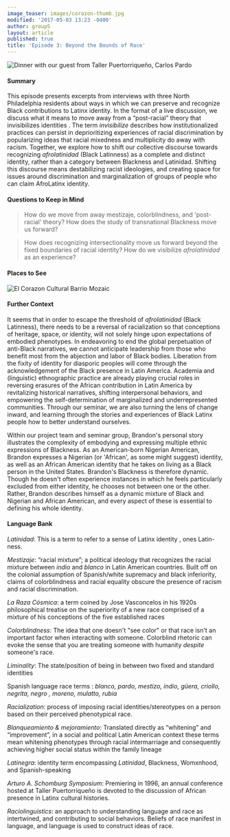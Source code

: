 ```yaml
---
image_teaser: images/corazon-thumb.jpg
modified: '2017-05-03 13:23 -0400'
author: group5
layout: article
published: true
title: 'Episode 3: Beyond the Bounds of Race'
---
```

![Dinner with our guest from Taller Puertorriqueño, Carlos Pardo]({{site.eurl}}/images/restaurant.jpg)

#### Summary

This episode presents excerpts from interviews with three North Philadelphia residents about ways in which we can preserve and recognize Black contributions to Latinx identity. In the format of a live discussion, we discuss what it means to move away from a “post-racial” theory that <span class="soundcite" data-url="{{ site.audio }}Rafael.mp3" data-start="1681000" data-end="1730000" data-plays="1"> invisibilizes identities </span>. The term *invisibilize* describes how institutionalized practices can persist in deprioritizing experiences of racial discrimination by popularizing ideas that racial mixedness and multiplicity do away with racism. Together, we explore how to shift our collective discourse towards recognizing *afrolatinidad* (Black Latinness) as a complete and distinct identity, rather than a category between Blackness and Latinidad. <span class="soundcite" data-url="{{ site.audio }}Rafael.mp3" data-start="1490000" data-end="1510000" data-plays="1">  Shifting </span> this discourse means destabilizing racist ideologies, and creating space for issues around discrimination and marginalization of groups of people who can claim AfroLatinx identity.

#### Questions to Keep in Mind

> How do we move from away mestizaje, colorblindness, and 'post-racial' theory? How does the study of transnational Blackness move us forward?

> How does recognizing intersectionality move us forward beyond the fixed boundaries of racial identity? How do we visibilize _afrolatinidad_ as an experience? 

#### Places to See

![El Corazon Cultural Barrio Mozaic]({{site.url}}/images/20170213_160049.jpg)

#### Further Context

It seems that in order to escape the threshold of *afrolatinidad* (Black Latinness), there needs to be a reversal of racialization so that conceptions of heritage, space, or identity, will not solely hinge upon expectations of embodied phenotypes. In endeavoring to end the global perpetuation of anti-Black narratives, we cannot anticipate leadership from those who benefit most from the abjection and labor of Black bodies. Liberation from the fixity of identity for diasporic peoples will come through the acknowledgement of the Black presence in Latin America. Academia and (linguistic) ethnographic practice are already playing crucial roles in reversing erasures of the African contribution in Latin America by revitalizing historical narratives, shifting interpersonal behaviors, and empowering the self-determination of marginalized and underrepresented communities. Through our seminar, we are also turning the lens of change inward, and learning through the stories and experiences of Black Latinx people how to better understand ourselves.

Within our project team and seminar group, Brandon's personal story illustrates the complexity of embodying and expressing multiple ethnic expressions of Blackness. As an American-born Nigerian American, Brandon expresses a Nigerian (or 'African', as some might suggest) identity, as well as an African American identity that he takes on living as a Black person in the United States. <span class="soundcite" data-url="{{ site.audio }}Evelyne.mp3" data-start="529000" data-end="550000" data-plays="1"> Brandon's Blackness is therefore dynamic.</span> Though he doesn't often experience instances in which he feels particularly excluded from either identity, he chooses not between one or the other. Rather, Brandon describes himself as a dynamic mixture of Black and Nigerian and African American, and every aspect of these is essential to defining his whole identity.

#### Language Bank

*Latinidad*: This is a term to refer to a sense of <span class="soundcite" data-url="{{ site.audio }}RosaRivera.mp3" data-start="70000" data-end="84000" data-plays="1"> Latinx identity </span>, ones Latin-ness.

*Mestizaje*: “racial mixture”; a political ideology that recognizes the racial mixture between *indio* and *blanco* in Latin American countries. Built off on the colonial assumption of Spanish/white supremacy and black inferiority, claims of colorblindness and racial equality obscure the presence of racism and racial discrimination. 

*La Raza Cósmica*: a term coined by Jose Vasconcelos in his 1920s philosophical treatise on the superiority of a new race comprised of a mixture of his conceptions of the five established races

*Colorblindness*: The idea that one doesn't "see color" or that race isn't an important factor when interacting with someone. Colorblind rhetoric can evoke the sense that you are treating someone with humanity *despite* someone's race.

*Liminality*: The state/position of being in between two fixed and standard identities

<span class="soundcite" data-url="{{ site.audio }}Rosalyn.mp3" data-start="1134000" data-end="1154000" data-plays="1"> Spanish language race terms </span>: *blanco, pardo, mestizo, indio, güera, criollo, negrita,* <span class="soundcite" data-url="{{ site.audio }}Me_Gritaron_Negra.mp3" data-start="148000" data-end="160000" data-plays="1">*negro*</span> *, moreno, mulatto,* *rubia*

*Racialization*: process of imposing racial identities/stereotypes on a person based on their perceived phenotypical race.

*Blanqueamiento & mejoramiento*: Translated directly as “whitening” and “improvement”, in a social and political Latin American context these terms mean whitening phenotypes through racial intermarriage and consequently achieving higher social status within the family lineage

*Latinegra*: identity term encompassing *Latinidad*, Blackness, Womxnhood, and Spanish-speaking

*Arturo A. Schomburg Symposium*: Premiering in 1996, an annual conference  hosted at Taller Puertorriqueño is devoted to the discussion of <span class="soundcite" data-url="{{ site.audio }}Evelynne_the_erasure_issue_at_stake.mp3" data-start="00000" data-end="12000" data-plays="1"> African presence in Latinx cultural histories.</span>

*Raciolinguistics*: an approach to understanding language and race as intertwined, and contributing to social behaviors. Beliefs of race manifest in language, and language is used to construct ideas of race.
